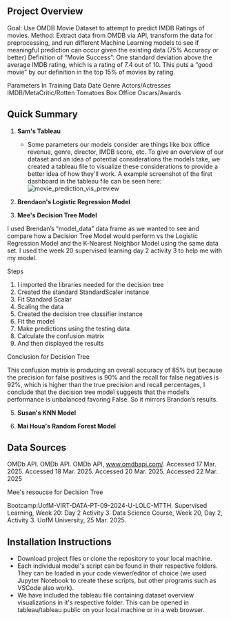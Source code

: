 ## Project Overview
Goal: Use OMDB Movie Dataset to attempt to predict IMDB Ratings of movies. 
Method: Extract data from OMDB via API, transform the data for preprocessing, and run different Machine Learning models to see if meaningful prediction can occur given the existing data (75% Accuracy or better)
Definition of “Movie Success”:  One standard deviation above the average IMDB rating, which is a rating of 7.4 out of 10. This puts a “good movie” by our definition in the top 15% of movies by rating. 


Parameters In Training Data
Date
Genre
Actors/Actresses
IMDB/MetaCritic/Rotten Tomatoes
Box Office
Oscars/Awards

## Quick Summary
1. **Sam's Tableau**
   * Some parameters our models consider are things like box office revenue, genre, director, IMDB score, etc. To give an overview of our dataset and an idea of potential considerations the models take, we created a tableau file to visualize these considerations to provide a better idea of how they'll work. A example screenshot of the first dashboard in the tableau file can be seen here: ![movie_prediction_vis_preview](https://github.com/user-attachments/assets/a8f1495f-d959-4dbb-a0c6-54c1053f9f76)
2. **Brendaon's Logistic Regression Model**

3. **Mee's Decision Tree Model**

I used Brendan’s “model_data” data frame as we wanted to see and compare how a Decision Tree Model would perform vs the Logistic Regression Model and the K-Nearest Neighbor Model using the same data set. I used the week 20 supervised learning day 2 activity 3 to help me with my model.

Steps

1. I imported the libraries needed for the decision tree 
2. Created the standard StandardScaler instance
3. Fit Standard Scalar
4. Scaling the data
5. Created the decision tree classifier instance
6. Fit the model
7. Make predictions using the testing data
8. Calculate the confusion matrix
9. And then displayed the results

Conclusion for Decision Tree

This confusion matrix is producing an overall accuracy of 85% but because the precision for false positives is 90% and the recall for false negatives is 92%, which is higher than the true precision and recall percentages, I conclude that the decision tree model suggests that the model’s performance is unbalanced favoring False. So it mirrors Brandon’s results.


5. **Susan's KNN Model**

6. **Mai Houa's Random Forest Model**
   
## Data Sources
OMDb API. OMDb API. OMDb API, www.omdbapi.com/. Accessed 17 Mar. 2025. Accessed 18 Mar. 2025. Accessed 20 Mar. 2025. Accessed 22 Mar. 2025

Mee's resoucse for Decision Tree

Bootcamp:UofM-VIRT-DATA-PT-09-2024-U-LOLC-MTTH. Supervised Learning, Week 20: Day 2 Activity 3. Data Science Course, Week 20, Day 2, Activity 3. UofM University, 25 Mar. 2025.
## Installation Instructions
* Download project files or clone the repository to your local machine.
* Each individual model's script can be found in their respective folders. They can be loaded in your code viewer/editor of choice (we used Jupyter Notebook to create these scripts, but other programs such as VSCode also work).
* We have included the tableau file containing dataset overview visualizations in it's respective folder. This can be opened in tableau/tableau public on your local machine or in a web browser.
